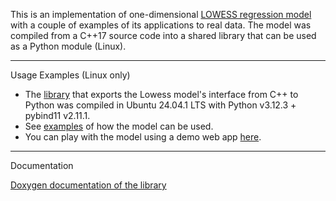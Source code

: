 This is an implementation of one-dimensional [LOWESS regression model](https://en.wikipedia.org/wiki/Local_regression) with a couple of examples of its applications to real data. The model was compiled from a C++17 source code into a shared library that can be used as a Python module (Linux). 

---
Usage Examples (Linux only)

* The [library](lib/lowess_model.so) that exports the Lowess model's interface from C++ to Python was compiled in Ubuntu 24.04.1 LTS with Python v3.12.3 + pybind11 v2.11.1.
* See [examples](examples) of how the model can be used.
* You can play with the model using a demo web app [here](https://lowessdemo.onrender.com/).
---
Documentation

[Doxygen documentation of the library](docs)
